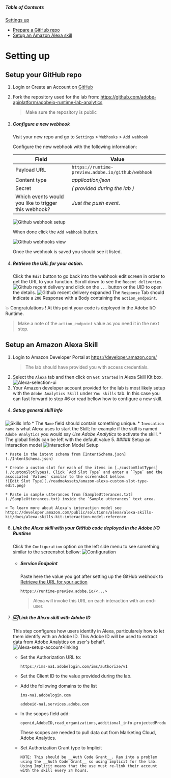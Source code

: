 ##### Table of Contents
[Settings up](#setting-up)
* [Prepare a GitHub repo](#prepare-a-github-repo)
* [Setup an Amazon Alexa skill](#Setup-an-Amazon-Alexa-Skill)


# Setting up

## Setup your GitHub repo

1. Login or Create an Account on [GitHub](https://github.com)
2. Fork the repository used for the lab from:
    https://github.com/adobe-apiplatform/adobeio-runtime-lab-analytics
    > Make sure the repository is public
3. ##### Configure a new webhook
   Visit your new repo and go to `Settings` > `Webhooks` > `Add webhook`

   Configure the new webhook with the following information:

   Field | Value
   ------------ | -------------
   Payload URL | `https://runtime-preview.adobe.io/github/webhook`
   Content type | _application/json_
   Secret | _( provided during the lab )_
   Which events would you like to trigger this webhook? | _Just the push event._

   ![Github webhook setup](./readmeAssets/github-webhook-setup.png)

   When done click the `Add webhook` button.

   ![Github webhooks view](./readmeAssets/github-webhooks-view.png)

   Once the webhook is saved you should see it listed.


4. ##### Retrieve the URL for your action.
    Click the `Edit` button to go back into the webhook edit screen in order to get the URL to your function.
  Scroll down to see the `Recent deliveries`.
  ![Github recent delivery](./readmeAssets/github-recent-delivery.png) and click on the `...` button or the UID to open the details.
  ![Github recent delivery expanded](./readmeAssets/github-recent-delivery-open.png)
  The `Response` Tab should indicate a `200` Response with a Body containing the  `action_endpoint`.

:boom: Congratulations ! At this point your code is deployed in the Adobe I/O Runtime.

> Make a note of the `action_endpoint` value as you need it in the next step.

## Setup an Amazon Alexa Skill 

1. Login to Amazon Developer Portal at https://developer.amazon.com/
   > The lab should have provided you with access credentials.
2. Select the `Alexa` tab and then click on `Get Started` in Alexa Skill Kit box.
    ![Alexa-selection-ui](./readmeAssets/amazon-alexa-selection.png/)
3. Your Amazon developer account provided for the lab is most likely setup with the `Adobe Analytics Skill` under `You skills` tab.  In this case you can fast forward to step #6 or read bellow how to configure a new skill.
4. ##### Setup general skill info
  ![Skills Info](./readmeAssets/skills_info.png?raw=true )
    * The `Name` field should contain something unique.
    * `Invocation name` is what Alexa uses to start the Skill; for example if the skill is named `Adobe Analytics` you would say _Use Adobe Analytics_ to activate the skill.
    * The global fields can be left with the default value
5. ##### Setup an interaction model
    ![Interaction Model Setup](./readmeAssets/interaction_model.png?raw=true )

    * Paste in the intent schema from [IntentSchema.json](./IntentSchema.json)

    * Create a custom slot for each of the items in [./customSlotTypes](./customSlotTypes). Click `Add Slot Type` and enter a `Type` and the associated `Values` similar to the screenshot bellow:
    ![Edit Slot Type](./readmeAssets/amazon-alexa-custom-slot-type-edit.png)

    * Paste in sample utterances from [SampleUtterances.txt](./SampleUtterances.txt) inside the `Sample utterances` text area.

    > To learn more about Alexa's interaction model see https://developer.amazon.com/public/solutions/alexa/alexa-skills-kit/docs/alexa-skills-kit-interaction-model-reference

6. ##### Link the Alexa skill with your GitHub code deployed in the Adobe I/O Runtime
   Click the `Configuration` option on the left side menu to see something similar to the screenshot bellow:
    ![Configuration](./readmeAssets/amazon-alexa-setup-endpoint.png )

    * ##### Service Endpoint
      Paste here the value you got after setting up the GitHub webhook to [ Retrieve the URL for your action](Retrieve-the-URL-for-your-action)
      ```
      https://runtime-preview.adobe.io/<...>
      ```
      > Alexa will invoke this URL on each interaction with an end-user.

7. ##### :id: Link the Alexa skill with Adobe ID
    This step configures how users identify in Alexa, particularely how to let them identify with an Adobe ID. This Adobe ID will be used to extract data from Adobe Analytics on user's behalf.
    ![Alexa-setup-account-linking](./readmeAssets/amazon-alexa-link-account.png)

    * Set the Authorization URL to:
      ```
      https://ims-na1.adobelogin.com/ims/authorize/v1
      ```

    * Set the Client ID to the value provided during the lab.

    * Add the following domains to the list
      ```
      ims-na1.adobelogin.com

      adobeid-na1.services.adobe.com
      ```

    * In the scopes field add:
      ```
      openid,AdobeID,read_organizations,additional_info.projectedProductContext,additional_info.job_function,session
      ```
      These scopes are needed to pull data out from Marketing Cloud, Adobe Analytics.

    * Set Authorization Grant type to Implicit
      ```
      NOTE: This should be __Auth Code Grant__. Ran into a problem using the __Auth Code Grant__ so using implicit for the lab. Using Implicit means that the use must re-link their account with the skill every 24 hours.
      ```
